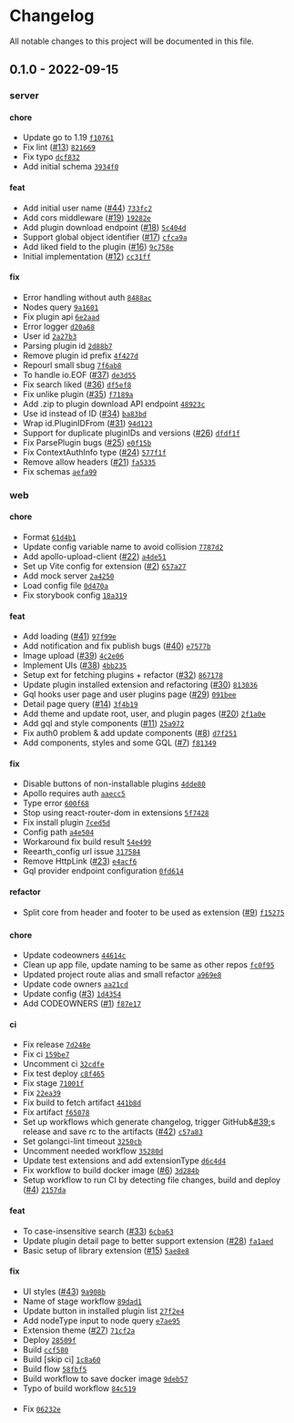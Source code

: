 # Changelog

All notable changes to this project will be documented in this file.

## 0.1.0 - 2022-09-15

### server

#### chore

- Update go to 1.19 [`f10761`](https://github.com/reearth/reearth-marketplace/commit/f10761)
- Fix lint ([#13](https://github.com/reearth/reearth-marketplace/pull/13)) [`821669`](https://github.com/reearth/reearth-marketplace/commit/821669)
- Fix typo [`dcf832`](https://github.com/reearth/reearth-marketplace/commit/dcf832)
- Add initial schema [`3934f0`](https://github.com/reearth/reearth-marketplace/commit/3934f0)

#### feat

- Add initial user name ([#44](https://github.com/reearth/reearth-marketplace/pull/44)) [`733fc2`](https://github.com/reearth/reearth-marketplace/commit/733fc2)
- Add cors middleware ([#19](https://github.com/reearth/reearth-marketplace/pull/19)) [`19282e`](https://github.com/reearth/reearth-marketplace/commit/19282e)
- Add plugin download endpoint ([#18](https://github.com/reearth/reearth-marketplace/pull/18)) [`5c404d`](https://github.com/reearth/reearth-marketplace/commit/5c404d)
- Support global object identifier ([#17](https://github.com/reearth/reearth-marketplace/pull/17)) [`cfca9a`](https://github.com/reearth/reearth-marketplace/commit/cfca9a)
- Add liked field to the plugin ([#16](https://github.com/reearth/reearth-marketplace/pull/16)) [`9c758e`](https://github.com/reearth/reearth-marketplace/commit/9c758e)
- Initial implementation ([#12](https://github.com/reearth/reearth-marketplace/pull/12)) [`cc31ff`](https://github.com/reearth/reearth-marketplace/commit/cc31ff)

#### fix

- Error handling without auth [`8488ac`](https://github.com/reearth/reearth-marketplace/commit/8488ac)
- Nodes query [`9a1601`](https://github.com/reearth/reearth-marketplace/commit/9a1601)
- Fix plugin api [`6e2aad`](https://github.com/reearth/reearth-marketplace/commit/6e2aad)
- Error logger [`d20a68`](https://github.com/reearth/reearth-marketplace/commit/d20a68)
- User id [`2a27b3`](https://github.com/reearth/reearth-marketplace/commit/2a27b3)
- Parsing plugin id [`2d88b7`](https://github.com/reearth/reearth-marketplace/commit/2d88b7)
- Remove plugin id prefix [`4f427d`](https://github.com/reearth/reearth-marketplace/commit/4f427d)
- Repourl small sbug [`7f6ab8`](https://github.com/reearth/reearth-marketplace/commit/7f6ab8)
- To handle io.EOF ([#37](https://github.com/reearth/reearth-marketplace/pull/37)) [`de3d55`](https://github.com/reearth/reearth-marketplace/commit/de3d55)
- Fix search liked ([#36](https://github.com/reearth/reearth-marketplace/pull/36)) [`df5ef8`](https://github.com/reearth/reearth-marketplace/commit/df5ef8)
- Fix unlike plugin ([#35](https://github.com/reearth/reearth-marketplace/pull/35)) [`f7189a`](https://github.com/reearth/reearth-marketplace/commit/f7189a)
- Add .zip to plugin download API endpoint [`48923c`](https://github.com/reearth/reearth-marketplace/commit/48923c)
- Use id instead of ID ([#34](https://github.com/reearth/reearth-marketplace/pull/34)) [`ba83bd`](https://github.com/reearth/reearth-marketplace/commit/ba83bd)
- Wrap id.PluginIDFrom ([#31](https://github.com/reearth/reearth-marketplace/pull/31)) [`94d123`](https://github.com/reearth/reearth-marketplace/commit/94d123)
- Support for duplicate pluginIDs and versions ([#26](https://github.com/reearth/reearth-marketplace/pull/26)) [`dfdf1f`](https://github.com/reearth/reearth-marketplace/commit/dfdf1f)
- Fix ParsePlugin bugs ([#25](https://github.com/reearth/reearth-marketplace/pull/25)) [`e0f15b`](https://github.com/reearth/reearth-marketplace/commit/e0f15b)
- Fix ContextAuthInfo type ([#24](https://github.com/reearth/reearth-marketplace/pull/24)) [`577f1f`](https://github.com/reearth/reearth-marketplace/commit/577f1f)
- Remove allow headers ([#21](https://github.com/reearth/reearth-marketplace/pull/21)) [`fa5335`](https://github.com/reearth/reearth-marketplace/commit/fa5335)
- Fix schemas [`aefa99`](https://github.com/reearth/reearth-marketplace/commit/aefa99)

### web

#### chore

- Format [`61d4b1`](https://github.com/reearth/reearth-marketplace/commit/61d4b1)
- Update config variable name to avoid collision [`7787d2`](https://github.com/reearth/reearth-marketplace/commit/7787d2)
- Add apollo-upload-client ([#22](https://github.com/reearth/reearth-marketplace/pull/22)) [`a4de51`](https://github.com/reearth/reearth-marketplace/commit/a4de51)
- Set up Vite config for extension ([#2](https://github.com/reearth/reearth-marketplace/pull/2)) [`657a27`](https://github.com/reearth/reearth-marketplace/commit/657a27)
- Add mock server [`2a4250`](https://github.com/reearth/reearth-marketplace/commit/2a4250)
- Load config file [`0d470a`](https://github.com/reearth/reearth-marketplace/commit/0d470a)
- Fix storybook config [`18a319`](https://github.com/reearth/reearth-marketplace/commit/18a319)

#### feat

- Add loading ([#41](https://github.com/reearth/reearth-marketplace/pull/41)) [`97f99e`](https://github.com/reearth/reearth-marketplace/commit/97f99e)
- Add notification and fix publish bugs ([#40](https://github.com/reearth/reearth-marketplace/pull/40)) [`e7577b`](https://github.com/reearth/reearth-marketplace/commit/e7577b)
- Image upload ([#39](https://github.com/reearth/reearth-marketplace/pull/39)) [`4c2e06`](https://github.com/reearth/reearth-marketplace/commit/4c2e06)
- Implement UIs ([#38](https://github.com/reearth/reearth-marketplace/pull/38)) [`4bb235`](https://github.com/reearth/reearth-marketplace/commit/4bb235)
- Setup ext for fetching plugins + refactor ([#32](https://github.com/reearth/reearth-marketplace/pull/32)) [`867178`](https://github.com/reearth/reearth-marketplace/commit/867178)
- Update plugin installed extension and refactoring ([#30](https://github.com/reearth/reearth-marketplace/pull/30)) [`813036`](https://github.com/reearth/reearth-marketplace/commit/813036)
- Gql hooks user page and user plugins page ([#29](https://github.com/reearth/reearth-marketplace/pull/29)) [`091bee`](https://github.com/reearth/reearth-marketplace/commit/091bee)
- Detail page query ([#14](https://github.com/reearth/reearth-marketplace/pull/14)) [`3f4b19`](https://github.com/reearth/reearth-marketplace/commit/3f4b19)
- Add theme and update root, user, and plugin pages ([#20](https://github.com/reearth/reearth-marketplace/pull/20)) [`2f1a0e`](https://github.com/reearth/reearth-marketplace/commit/2f1a0e)
- Add gql and style components ([#11](https://github.com/reearth/reearth-marketplace/pull/11)) [`25a972`](https://github.com/reearth/reearth-marketplace/commit/25a972)
- Fix auth0 problem &amp; add update components ([#8](https://github.com/reearth/reearth-marketplace/pull/8)) [`d7f251`](https://github.com/reearth/reearth-marketplace/commit/d7f251)
- Add components, styles and some GQL ([#7](https://github.com/reearth/reearth-marketplace/pull/7)) [`f81349`](https://github.com/reearth/reearth-marketplace/commit/f81349)

#### fix

- Disable buttons of non-installable plugins [`4dde80`](https://github.com/reearth/reearth-marketplace/commit/4dde80)
- Apollo requires auth [`aaecc5`](https://github.com/reearth/reearth-marketplace/commit/aaecc5)
- Type error [`600f68`](https://github.com/reearth/reearth-marketplace/commit/600f68)
- Stop using react-router-dom in extensions [`5f7428`](https://github.com/reearth/reearth-marketplace/commit/5f7428)
- Fix install plugin [`7ced5d`](https://github.com/reearth/reearth-marketplace/commit/7ced5d)
- Config path [`a4e504`](https://github.com/reearth/reearth-marketplace/commit/a4e504)
- Workaround fix build result [`54e499`](https://github.com/reearth/reearth-marketplace/commit/54e499)
- Reearth_config url issue [`317584`](https://github.com/reearth/reearth-marketplace/commit/317584)
- Remove HttpLink ([#23](https://github.com/reearth/reearth-marketplace/pull/23)) [`e4acf6`](https://github.com/reearth/reearth-marketplace/commit/e4acf6)
- Gql provider endpoint configuration [`0fd614`](https://github.com/reearth/reearth-marketplace/commit/0fd614)

#### refactor

- Split core from header and footer to be used as extension ([#9](https://github.com/reearth/reearth-marketplace/pull/9)) [`f15275`](https://github.com/reearth/reearth-marketplace/commit/f15275)

### 

#### chore

- Update codeowners [`44614c`](https://github.com/reearth/reearth-marketplace/commit/44614c)
- Clean up app file, update naming to be same as other repos [`fc0f95`](https://github.com/reearth/reearth-marketplace/commit/fc0f95)
- Updated project route alias and small refactor [`a969e8`](https://github.com/reearth/reearth-marketplace/commit/a969e8)
- Update code owners [`aa21cd`](https://github.com/reearth/reearth-marketplace/commit/aa21cd)
- Update config ([#3](https://github.com/reearth/reearth-marketplace/pull/3)) [`1d4354`](https://github.com/reearth/reearth-marketplace/commit/1d4354)
- Add CODEOWNERS ([#1](https://github.com/reearth/reearth-marketplace/pull/1)) [`f87e17`](https://github.com/reearth/reearth-marketplace/commit/f87e17)

#### ci

- Fix release [`7d248e`](https://github.com/reearth/reearth-marketplace/commit/7d248e)
- Fix ci [`159be7`](https://github.com/reearth/reearth-marketplace/commit/159be7)
- Uncomment ci [`32cdfe`](https://github.com/reearth/reearth-marketplace/commit/32cdfe)
- Fix test deploy [`c8f465`](https://github.com/reearth/reearth-marketplace/commit/c8f465)
- Fix stage [`71001f`](https://github.com/reearth/reearth-marketplace/commit/71001f)
- Fix [`22ea39`](https://github.com/reearth/reearth-marketplace/commit/22ea39)
- Fix build to fetch artifact [`441b8d`](https://github.com/reearth/reearth-marketplace/commit/441b8d)
- Fix artifact [`f65078`](https://github.com/reearth/reearth-marketplace/commit/f65078)
- Set up workflows which generate changelog, trigger GitHub&[#39](https://github.com/reearth/reearth-marketplace/pull/39);s release and save rc to the artifacts ([#42](https://github.com/reearth/reearth-marketplace/pull/42)) [`c57a83`](https://github.com/reearth/reearth-marketplace/commit/c57a83)
- Set golangci-lint timeout [`3250cb`](https://github.com/reearth/reearth-marketplace/commit/3250cb)
- Uncomment needed workflow [`35280d`](https://github.com/reearth/reearth-marketplace/commit/35280d)
- Update test extensions and add extensionType [`d6c4d4`](https://github.com/reearth/reearth-marketplace/commit/d6c4d4)
- Fix workflow to build docker image ([#6](https://github.com/reearth/reearth-marketplace/pull/6)) [`3d284b`](https://github.com/reearth/reearth-marketplace/commit/3d284b)
- Setup workflow to run CI by detecting file changes, build and deploy ([#4](https://github.com/reearth/reearth-marketplace/pull/4)) [`2157da`](https://github.com/reearth/reearth-marketplace/commit/2157da)

#### feat

- To case-insensitive search ([#33](https://github.com/reearth/reearth-marketplace/pull/33)) [`6cba63`](https://github.com/reearth/reearth-marketplace/commit/6cba63)
- Update plugin detail page to better support extension ([#28](https://github.com/reearth/reearth-marketplace/pull/28)) [`fa1aed`](https://github.com/reearth/reearth-marketplace/commit/fa1aed)
- Basic setup of library extension ([#15](https://github.com/reearth/reearth-marketplace/pull/15)) [`5ae8e8`](https://github.com/reearth/reearth-marketplace/commit/5ae8e8)

#### fix

- UI styles ([#43](https://github.com/reearth/reearth-marketplace/pull/43)) [`9a908b`](https://github.com/reearth/reearth-marketplace/commit/9a908b)
- Name of stage workflow [`89dad1`](https://github.com/reearth/reearth-marketplace/commit/89dad1)
- Update button in installed plugin list [`27f2e4`](https://github.com/reearth/reearth-marketplace/commit/27f2e4)
- Add nodeType input to node query [`e7ae95`](https://github.com/reearth/reearth-marketplace/commit/e7ae95)
- Extension theme ([#27](https://github.com/reearth/reearth-marketplace/pull/27)) [`71cf2a`](https://github.com/reearth/reearth-marketplace/commit/71cf2a)
- Deploy [`28509f`](https://github.com/reearth/reearth-marketplace/commit/28509f)
- Build [`ccf580`](https://github.com/reearth/reearth-marketplace/commit/ccf580)
- Build [skip ci] [`1c8a60`](https://github.com/reearth/reearth-marketplace/commit/1c8a60)
- Build flow [`58fbf5`](https://github.com/reearth/reearth-marketplace/commit/58fbf5)
- Build workflow to save docker image [`9deb57`](https://github.com/reearth/reearth-marketplace/commit/9deb57)
- Typo of build workflow [`84c519`](https://github.com/reearth/reearth-marketplace/commit/84c519)

#### 

- Fix [`06232e`](https://github.com/reearth/reearth-marketplace/commit/06232e)